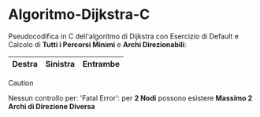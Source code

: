 # Algoritmo-Dijkstra-C
Pseudocodifica in C dell'algoritmo di Dijkstra con Esercizio di Default e Calcolo di **Tutti i Percorsi Minimi** e **Archi Direzionabili**:

|Destra|Sinistra|Entrambe|
|---|---|---|


> [!CAUTION]
> Nessun controllo per:
> 'Fatal Error': per **2 Nodi** possono esistere **Massimo 2 Archi di Direzione Diversa**
